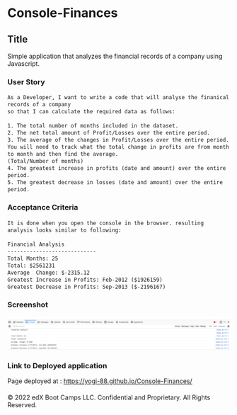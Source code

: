 # Console-Finances
## Title
Simple application that analyzes the financial records of a company using Javascript.

### User Story
```
As a Developer, I want to write a code that will analyse the finanical records of a company
so that I can calculate the required data as follows:

1. The total number of months included in the dataset.
2. The net total amount of Profit/Losses over the entire period.
3. The average of the changes in Profit/Losses over the entire period.
You will need to track what the total change in profits are from month to month and then find the average.
(Total/Number of months)
4. The greatest increase in profits (date and amount) over the entire period.
5. The greatest decrease in losses (date and amount) over the entire period.

```

### Acceptance Criteria

```
It is done when you open the console in the browser. resulting analysis looks similar to following:

Financial Analysis
----------------------------
Total Months: 25
Total: $2561231
Average  Change: $-2315.12
Greatest Increase in Profits: Feb-2012 ($1926159)
Greatest Decrease in Profits: Sep-2013 ($-2196167)
```

### Screenshot

![Console display of financial analysis](/assets/images/Screenshot%202023-01-01%20124626.png)

### Link to Deployed application
Page deployed at : https://yogi-88.github.io/Console-Finances/

####
© 2022 edX Boot Camps LLC. Confidential and Proprietary. All Rights Reserved.



